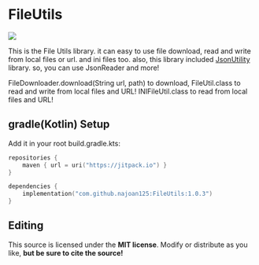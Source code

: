 # FileUtils
[![](https://jitpack.io/v/najoan125/FileUtils.svg)](https://jitpack.io/#najoan125/FileUtils)

This is the File Utils library. it can easy to use file download, read and write from local files or url. and ini files too. also, this library included [JsonUtility](https://github.com/najoan125/JsonUtility) library. so, you can use JsonReader and more!

FileDownloader.download(String url, path) to download, FileUtil.class to read and write from local files and URL! INIFileUtil.class to read from local files and URL!

## gradle(Kotlin) Setup
Add it in your root build.gradle.kts:
```kts
repositories {
    maven { url = uri("https://jitpack.io") }
}
```
```kts
dependencies {
    implementation("com.github.najoan125:FileUtils:1.0.3")
}
```

## Editing
This source is licensed under the **MIT license**. Modify or distribute as you like, **but be sure to cite the source!**
